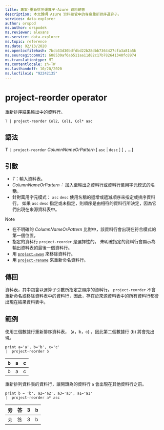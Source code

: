 ```yaml
---
title: 專案-重新排序運算子-Azure 資料總管
description: 本文說明 Azure 資料總管中的專案重新排序運算子。
services: data-explorer
author: orspod
ms.author: orspodek
ms.reviewer: alexans
ms.service: data-explorer
ms.topic: reference
ms.date: 02/13/2020
ms.openlocfilehash: 7bcb33d30bdfdbd22b28dbb7364427cfa3a81a5b
ms.sourcegitcommit: 608539af6ab511aa11d82c17b782641340fc8974
ms.translationtype: MT
ms.contentlocale: zh-TW
ms.lasthandoff: 10/20/2020
ms.locfileid: "92242135"
---
```

# <a name="project-reorder-operator"></a>project-reorder operator

重新排序結果輸出中的資料行。

```kusto
T | project-reorder Col2, Col1, Col* asc
```

## <a name="syntax"></a>語法

*T* `| project-reorder` *ColumnNameOrPattern* [ `asc` | `desc` ] [ `,` ...]

## <a name="arguments"></a>引數

* *T*：輸入資料表。
* *ColumnNameOrPattern：* 加入至輸出之資料行或資料行萬用字元模式的名稱。
* 針對萬用字元模式： `asc` `desc` 使用名稱的遞增或遞減順序來指定或排序資料行。 如果 `asc` `desc` 指定或未指定，則順序是由相符的資料行所決定，因為它們出現在來源資料表中。

> [!NOTE]
> * 在不明確的 *ColumnNameOrPattern* 比對中，該資料行會出現在符合模式的第一個位置。
> * 指定的資料行 `project-reorder` 是選擇性的。 未明確指定的資料行會顯示為輸出資料表的最後一個資料行。
> * 用 [`project-away`](projectawayoperator.md) 來移除資料行。
> * 用 [`project-rename`](projectrenameoperator.md) 來重新命名資料行。


## <a name="returns"></a>傳回

資料表，其中包含以運算子引數所指定之順序的資料行。 `project-reorder` 不會重新命名或移除資料表中的資料行，因此，存在於來源資料表中的所有資料行都會出現在結果資料表中。

## <a name="examples"></a>範例

使用三個數據行重新排序資料表， (a，b，c) ，因此第二個數據行 (b) 將會先出現。

<!-- csl: https://help.kusto.windows.net/Samples -->
```kusto
print a='a', b='b', c='c'
|  project-reorder b
```

|b|a|c|
|---|---|---|
|b|a|c|

重新排列資料表的資料行，讓開頭為的資料行 `a` 會出現在其他資料行之前。

<!-- csl: https://help.kusto.windows.net/Samples -->
```kusto
print b = 'b', a2='a2', a3='a3', a1='a1'
|  project-reorder a* asc
```

|旁|答|3|b|
|---|---|---|---|
|旁|答|3|b|
